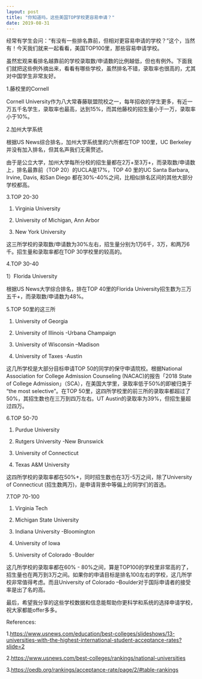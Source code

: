 ```yaml
---
layout: post
title: "你知道吗，这些美国TOP学校更容易申请？"
date: 2019-08-31
---
```


经常有学生会问：“有没有一些排名靠前，但相对更容易申请的学校？”这个，当然有！今天我们就来一起看看，美国TOP100里，那些容易申请学校。

虽然宏观来看排名越靠前的学校录取数/申请数的比例越低，但也有例外。下面我们就把这些例外摘出来，看看有哪些学校，虽然排名不错，录取率也很高的，尤其对中国学生非常友好。

1.藤校里的Cornell

Cornell University作为八大常春藤联盟院校之一，每年招收的学生更多，有近一万五千名学生，录取率也最高，达到15%，而其他藤校的招生量小于一万，录取率小于10%。

2.加州大学系统

根据US News综合排名，加州大学系统里的六所都在TOP 100里，UC Berkeley并没有加入排名，但其名声我们无需赘述。

由于是公立大学，加州大学每所分校的招生量都在2万+至3万+，而录取数/申请数上，排名最靠前（TOP 20）的UCLA是17%，TOP 40 里的UC Santa Barbara, Irvine, Davis, 和San Diego 都在30%-40%之间，比相似排名区间的其他大部分学校都高。

3.TOP 20-30

1) Virginia University

2) University of Michigan, Ann Arbor

3) New York University

这三所学校的录取数/申请数为30%左右，招生量分别为1万6千，3万，和两万6千。招生量和录取率都在TOP 30学校里的较高的。

4.TOP 30-40

1）Florida University

根据US News大学综合排名，排在TOP 40里的Florida University招生数为三万五千+，而录取数/申请数为48%。

5.TOP 50里的这三所

1) University of Georgia

2) University of Illinois -Urbana Champaign

3) University of Wisconsin –Madison

4) University of Taxes -Austin

这几所学校是大部分目标申请TOP 50的同学的保守申请院校。根据National Association for College Admission Counseling (NACAC)的报告「2018 State of College Admission」（SCA），在美国大学里，录取率低于50%的即被归类于 “the most selective”。在TOP 50里，这四所学校里的前三所的录取率都超过了50%，其招生数也在三万到四万左右。UT Austin的录取率为39%，但招生量超过四万。

6.TOP 50-70

1) Purdue University

2) Rutgers University -New Brunswick

3) University of Connecticut

4) Texas A&M University


这四所学校的录取率都在50%+，同时招生数也在3万-5万之间，除了University of Connecticut (招生数两万)，是申请背景中等偏上的同学们的首选。

7.TOP 70-100

1) Virginia Tech

2) Michigan State University

3) Indiana University -Bloomington

4) University of Iowa

5) University of Colorado -Boulder

这几所学校的录取率都在60% - 80%之间，算是TOP100的学校里非常高的了，招生量也在两万到3万之间。如果你的申请目标是排名100左右的学校，这几所学校非常值得考虑。而且University of Colorado –Boulder对于国际申请者的接受率是出了名的高。

最后，希望我分享的这些学校数据和信息能帮助你更科学和系统的选择申请学校，祝大家都能offer多多。



References:

1.https://www.usnews.com/education/best-colleges/slideshows/13-universities-with-the-highest-international-student-acceptance-rates?slide=2

2.https://www.usnews.com/best-colleges/rankings/national-universities

3.https://oedb.org/rankings/acceptance-rate/page/2/#table-rankings
